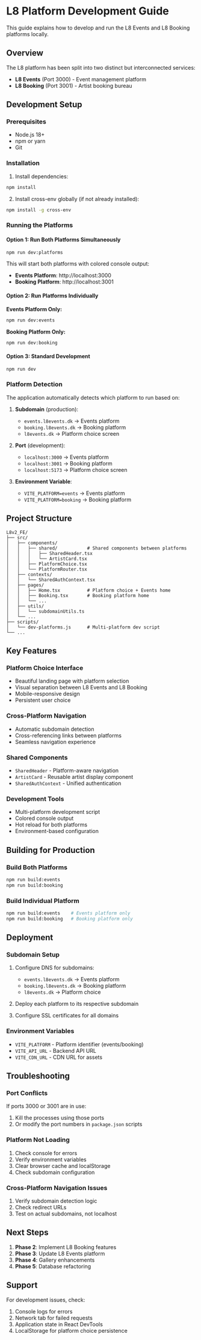 # L8 Platform Development Guide

This guide explains how to develop and run the L8 Events and L8 Booking platforms locally.

## Overview

The L8 platform has been split into two distinct but interconnected services:

- **L8 Events** (Port 3000) - Event management platform
- **L8 Booking** (Port 3001) - Artist booking bureau

## Development Setup

### Prerequisites

- Node.js 18+ 
- npm or yarn
- Git

### Installation

1. Install dependencies:
```bash
npm install
```

2. Install cross-env globally (if not already installed):
```bash
npm install -g cross-env
```

### Running the Platforms

#### Option 1: Run Both Platforms Simultaneously
```bash
npm run dev:platforms
```

This will start both platforms with colored console output:
- **Events Platform**: http://localhost:3000
- **Booking Platform**: http://localhost:3001

#### Option 2: Run Platforms Individually

**Events Platform Only:**
```bash
npm run dev:events
```

**Booking Platform Only:**
```bash
npm run dev:booking
```

#### Option 3: Standard Development
```bash
npm run dev
```

### Platform Detection

The application automatically detects which platform to run based on:

1. **Subdomain** (production):
   - `events.l8events.dk` → Events platform
   - `booking.l8events.dk` → Booking platform
   - `l8events.dk` → Platform choice screen

2. **Port** (development):
   - `localhost:3000` → Events platform
   - `localhost:3001` → Booking platform
   - `localhost:5173` → Platform choice screen

3. **Environment Variable**:
   - `VITE_PLATFORM=events` → Events platform
   - `VITE_PLATFORM=booking` → Booking platform

## Project Structure

```
L8v2_FE/
├── src/
│   ├── components/
│   │   ├── shared/           # Shared components between platforms
│   │   │   ├── SharedHeader.tsx
│   │   │   └── ArtistCard.tsx
│   │   ├── PlatformChoice.tsx
│   │   └── PlatformRouter.tsx
│   ├── contexts/
│   │   └── SharedAuthContext.tsx
│   ├── pages/
│   │   ├── Home.tsx          # Platform choice + Events home
│   │   ├── Booking.tsx       # Booking platform home
│   │   └── ...
│   ├── utils/
│   │   └── subdomainUtils.ts
│   └── ...
├── scripts/
│   └── dev-platforms.js      # Multi-platform dev script
└── ...
```

## Key Features

### Platform Choice Interface
- Beautiful landing page with platform selection
- Visual separation between L8 Events and L8 Booking
- Mobile-responsive design
- Persistent user choice

### Cross-Platform Navigation
- Automatic subdomain detection
- Cross-referencing links between platforms
- Seamless navigation experience

### Shared Components
- `SharedHeader` - Platform-aware navigation
- `ArtistCard` - Reusable artist display component
- `SharedAuthContext` - Unified authentication

### Development Tools
- Multi-platform development script
- Colored console output
- Hot reload for both platforms
- Environment-based configuration

## Building for Production

### Build Both Platforms
```bash
npm run build:events
npm run build:booking
```

### Build Individual Platform
```bash
npm run build:events    # Events platform only
npm run build:booking   # Booking platform only
```

## Deployment

### Subdomain Setup
1. Configure DNS for subdomains:
   - `events.l8events.dk` → Events platform
   - `booking.l8events.dk` → Booking platform
   - `l8events.dk` → Platform choice

2. Deploy each platform to its respective subdomain

3. Configure SSL certificates for all domains

### Environment Variables
- `VITE_PLATFORM` - Platform identifier (events/booking)
- `VITE_API_URL` - Backend API URL
- `VITE_CDN_URL` - CDN URL for assets

## Troubleshooting

### Port Conflicts
If ports 3000 or 3001 are in use:
1. Kill the processes using those ports
2. Or modify the port numbers in `package.json` scripts

### Platform Not Loading
1. Check console for errors
2. Verify environment variables
3. Clear browser cache and localStorage
4. Check subdomain configuration

### Cross-Platform Navigation Issues
1. Verify subdomain detection logic
2. Check redirect URLs
3. Test on actual subdomains, not localhost

## Next Steps

1. **Phase 2**: Implement L8 Booking features
2. **Phase 3**: Update L8 Events platform
3. **Phase 4**: Gallery enhancements
4. **Phase 5**: Database refactoring

## Support

For development issues, check:
1. Console logs for errors
2. Network tab for failed requests
3. Application state in React DevTools
4. LocalStorage for platform choice persistence
